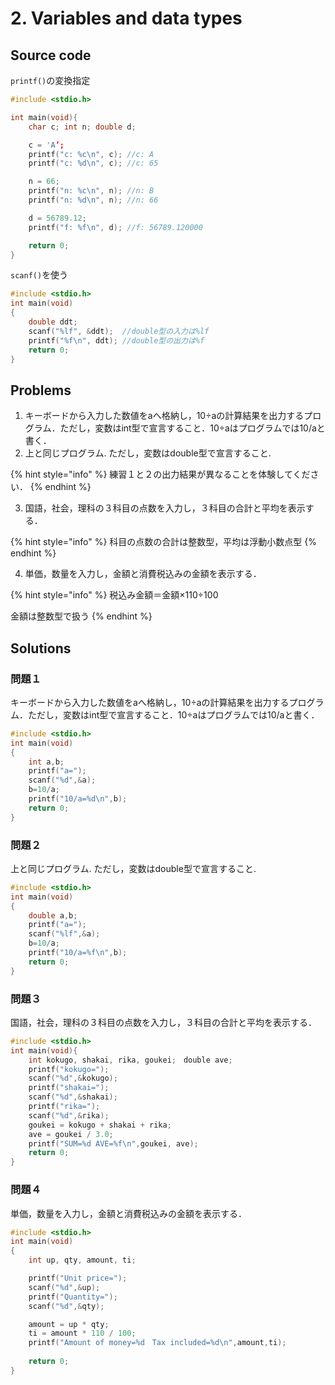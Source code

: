 # 2. Variables and data types

## Source code

`printf()`の変換指定

```c
#include <stdio.h>

int main(void){
    char c; int n; double d;

    c = 'A’;
    printf("c: %c\n", c); //c: A
    printf("c: %d\n", c); //c: 65

    n = 66;
    printf("n: %c\n", n); //n: B
    printf("n: %d\n", n); //n: 66

    d = 56789.12;
    printf("f: %f\n", d); //f: 56789.120000

    return 0;
}
```

`scanf()`を使う

```c
#include <stdio.h>
int main(void)
{
    double ddt;
    scanf("%lf", &ddt);  //double型の入力は%lf
    printf("%f\n", ddt); //double型の出力は%f
    return 0;
}

```

## Problems

1. キーボードから入力した数値をaへ格納し，10÷aの計算結果を出力するプログラム．ただし，変数はint型で宣言すること．10÷aはプログラムでは10/aと書く．
2. 上と同じプログラム. ただし，変数はdouble型で宣言すること.

{% hint style="info" %}
練習１と２の出力結果が異なることを体験してください．
{% endhint %}

3. 国語，社会，理科の３科目の点数を入力し，３科目の合計と平均を表示する．

{% hint style="info" %}
科目の点数の合計は整数型，平均は浮動小数点型
{% endhint %}

4. 単価，数量を入力し，金額と消費税込みの金額を表示する．

{% hint style="info" %}
税込み金額＝金額×110÷100

金額は整数型で扱う
{% endhint %}

## Solutions

### 問題１

キーボードから入力した数値をaへ格納し，10÷aの計算結果を出力するプログラム．ただし，変数はint型で宣言すること．10÷aはプログラムでは10/aと書く．

```c
#include <stdio.h>
int main(void)
{
    int a,b;
    printf("a=");
    scanf("%d",&a);
    b=10/a;
    printf("10/a=%d\n",b);
    return 0;
}
```

### 問題２

上と同じプログラム. ただし，変数はdouble型で宣言すること.

```c
#include <stdio.h>
int main(void)
{
    double a,b;
    printf("a=");
    scanf("%lf",&a);
    b=10/a;
    printf("10/a=%f\n",b);
    return 0;
}
```

### 問題３

国語，社会，理科の３科目の点数を入力し，３科目の合計と平均を表示する．

```c
#include <stdio.h>
int main(void){
	int kokugo, shakai, rika, goukei;　double ave;
	printf("kokugo=");
	scanf("%d",&kokugo);
	printf("shakai=");
	scanf("%d",&shakai);
	printf("rika=");
	scanf("%d",&rika);
	goukei = kokugo + shakai + rika;
	ave = goukei / 3.0;
	printf("SUM=%d AVE=%f\n",goukei, ave);
	return 0;
}
```

### 問題４

単価，数量を入力し，金額と消費税込みの金額を表示する．

```c
#include <stdio.h>
int main(void)
{
	int up, qty, amount, ti;

	printf("Unit price=");
	scanf("%d",&up);
	printf("Quantity=");
	scanf("%d",&qty);

	amount = up * qty;
	ti = amount * 110 / 100;
	printf("Amount of money=%d　Tax included=%d\n",amount,ti);
	
	return 0;
}

```
